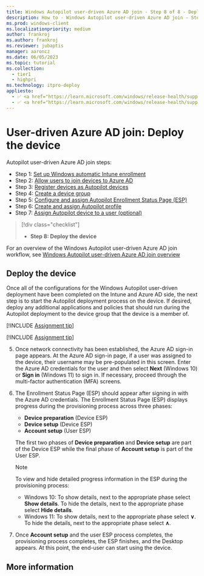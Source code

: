 ```yaml
---
title: Windows Autopilot user-driven Azure AD join - Step 8 of 8 - Deploy the device
description: How to - Windows Autopilot user-driven Azure AD join - Step 8 of 8 - Deploy the device.
ms.prod: windows-client
ms.localizationpriority: medium
author: frankroj
ms.author: frankroj
ms.reviewer: jubaptis
manager: aaroncz
ms.date: 06/05/2023
ms.topic: tutorial
ms.collection: 
  - tier1
  - highpri
ms.technology: itpro-deploy
appliesto:
  - ✅ <a href="https://learn.microsoft.com/windows/release-health/supported-versions-windows-client" target="_blank">Windows 11</a>
  - ✅ <a href="https://learn.microsoft.com/windows/release-health/supported-versions-windows-client" target="_blank">Windows 10</a>
---
```


# User-driven Azure AD join: Deploy the device

Autopilot user-driven Azure AD join steps:
- Step 1: [Set up Windows automatic Intune enrollment](azure-ad-join-automatic-enrollment.md)
- Step 2: [Allow users to join devices to Azure AD](azure-ad-join-allow-users-to-join.md)
- Step 3: [Register devices as Autopilot devices](azure-ad-join-register-device.md)
- Step 4: [Create a device group](azure-ad-join-device-group.md)
- Step 5: [Configure and assign Autopilot Enrollment Status Page (ESP)](azure-ad-join-esp.md)
- Step 6: [Create and assign Autopilot profile](azure-ad-join-autopilot-profile.md)
- Step 7: [Assign Autopilot device to a user (optional)](azure-ad-join-assign-device-to-user.md)
> [!div class="checklist"]
> - **Step 8: Deploy the device**

For an overview of the Windows Autopilot user-driven Azure AD join workflow, see [Windows Autopilot user-driven Azure AD join overview](azure-ad-join-workflow.md#workflow)

## Deploy the device

Once all of the configurations for the Windows Autopilot user-driven deployment have been completed on the Intune and Azure AD side, the next step is to start the Autopilot deployment process on the device. If desired, deploy any additional applications and policies that should run during the Autopilot deployment to the device group that the device is a member of.

[!INCLUDE [Assignment tip](../includes/assignment-tip.md)]

[!INCLUDE [Assignment tip](../includes/start-autopilot-deployment.md)]

5. Once network connectivity has been established, the Azure AD sign-in page appears. At the Azure AD sign-in page, if a user was assigned to the device, their username may be pre-populated in this screen. Enter the Azure AD credentials for the user and then select **Next** (Windows 10) or **Sign in** (Windows 11) to sign in. If necessary, proceed through the multi-factor authentication (MFA) screens.

6. The Enrollment Status Page (ESP) should appear after signing in with the Azure AD credentials. The Enrollment Status Page (ESP) displays progress during the provisioning process across three phases:

   - **Device preparation** (Device ESP)
   - **Device setup** (Device ESP)
   - **Account setup** (User ESP)

   The first two phases of **Device preparation** and **Device setup** are part of the Device ESP while the final phase of **Account setup** is part of the User ESP.

   > [!NOTE]
   >
   > To view and hide detailed progress information in the ESP during the provisioning process:
   >
   > - Windows 10: To show details, next to the appropriate phase select **Show details**. To hide the details, next to the appropriate phase select **Hide details**.
   > - Windows 11: To show details, next to the appropriate phase select **∨**. To hide the details, next to the appropriate phase select **∧**.

7. Once **Account setup** and the user ESP process completes, the provisioning process completes, the ESP finishes, and the Desktop appears. At this point, the end-user can start using the device.

## More information
